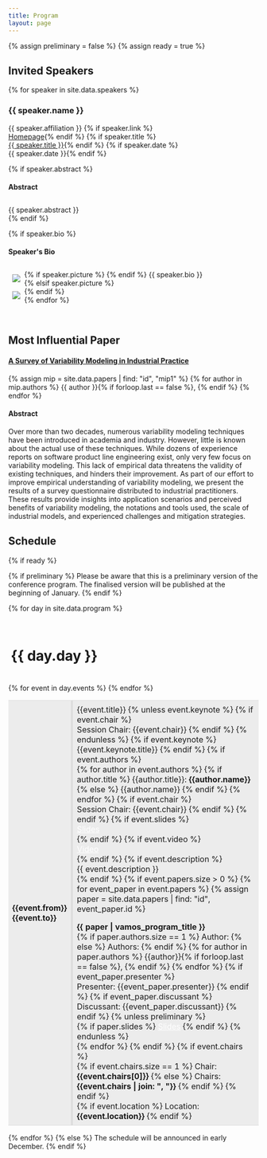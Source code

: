```yaml
---
title: Program
layout: page
---
```


{% assign preliminary = false %}
{% assign ready = true %}

## Invited Speakers

{% for speaker in site.data.speakers %}
<div class="col-md-12" style="padding-right:2rem">
<h3><a id="{{speaker.name|slugify}}"></a>{{ speaker.name }}</h3>
<span class="glyphicon glyphicon-home" aria-hidden="true"></span> {{ speaker.affiliation }}
{% if speaker.link %}<br><span class="glyphicon glyphicon-bookmark" aria-hidden="true"></span> <a href="{{ speaker.link }}">Homepage</a>{% endif %}
{% if speaker.title %}<br><span class="glyphicon glyphicon-blackboard" aria-hidden="true"></span> <a href="/program/">{{ speaker.title }}</a>{% endif %}
{% if speaker.date %}<br><span class="glyphicon glyphicon-calendar" aria-hidden="true"></span> {{ speaker.date }}{% endif %}

{% if speaker.abstract %}
<h4>Abstract</h4>
<div class="text-muted text-justify" style="padding-top: 10px;">
{{ speaker.abstract }}
</div>
{% endif %}

{% if speaker.bio %}
<h4>Speaker's Bio</h4>

<div class="text-muted text-justify" style="padding-top: 10px;">
{% if speaker.picture %}
<img class="img-thumbnail" style="margin:8px;max-width:120px;height:auto" align="left" src="{{ 'assets/images/speakers/' | append: speaker.picture | relative_url }}">
{% endif %}
{{ speaker.bio }}
</div>
{% elsif speaker.picture %}
<br>
<img class="img-thumbnail" style="margin:8px;max-width:120px;height:auto" align="left" src="{{ 'assets/images/speakers/' | append: speaker.picture | relative_url }}">
{% endif %}
<div class="clearfix"></div>
</div>
{% endfor %}

&nbsp;
&nbsp;

## Most Influential Paper

#### [A Survey of Variability Modeling in Industrial Practice](https://dl.acm.org/doi/abs/10.1145/2430502.2430513)

{% assign mip = site.data.papers | find: "id", "mip1" %}
{% for author in mip.authors %} {{ author }}{% if forloop.last == false %}, {% endif %} {% endfor %}

#### Abstract

Over more than two decades, numerous variability modeling techniques have been
introduced in academia and industry. However, little is known about the actual
use of these techniques. While dozens of experience reports on software product
line engineering exist, only very few focus on variability modeling. This lack
of empirical data threatens the validity of existing techniques, and hinders
their improvement. As part of our effort to improve empirical understanding of
variability modeling, we present the results of a survey questionnaire
distributed to industrial practitioners. These results provide insights into
application scenarios and perceived benefits of variability modeling, the
notations and tools used, the scale of industrial models, and experienced
challenges and mitigation strategies.

## Schedule

{% if ready %}

{% if preliminary %}
Please be aware that this is a preliminary version of the conference program.
The finalised version will be published at the beginning of January.
{% endif %}

<style>
  td { padding: 8px;
    border-top: 1px solid #ddd;
    border-bottom: 1px solid #ddd;
  }
  .left-td {  border-right: 4px solid #ddd; }
  .right-td {  border-left: 4px solid #ddd; }
  .presentation { margin-top: 1em; }
  .btn:focus { outline: 0 !important; }
</style>

{% for day in site.data.program %}
<div style="margin-top:30px;background-color:{{ day.color }};border-radius: 5px 5px 0px 0px;padding-left: 5px;padding-bottom: 20px;padding-top: 1px;"><h1>{{ day.day }}</h1></div>
<table class="col-xs-12">
  <tbody>
      {% for event in day.events %}
      <tr {% if event.non-session %} style="background-color:#ececec"{% endif %}>
        <td class="left-td col-xs-1">
          <strong>{{event.from}}</strong><br>
          <strong class="text-muted">{{event.to}}</strong>
        </td>
        <td class="right-td">
          <span class="text-primary lead">{{event.title}}</span>
          {% unless event.keynote %}
            {% if event.chair %}
              <br>
              <span class="text-muted">
              Session Chair: {{event.chair}}
              </span>
            {% endif %}
          {% endunless %}
          {% if event.keynote %}
            <br>
            <span class="lead">{{event.keynote.title}}</span>
          {% endif %}
          {% if event.authors %}
            <br>
            {% for author in event.authors %}
              {% if author.title %}
                {{author.title}}: <strong>{{author.name}}</strong>
              {% else %}
                {{author.name}}
              {% endif %}
            {% endfor %}
            {% if event.chair %}
              <br>
              <span class="text-muted">
              Session Chair: {{event.chair}}
              </span>
            {% endif %}
          {% endif %}
          {% if event.slides %}
            <br>
            <a target="_blank" style="color:white" href="/slides/{{event.slides}}"><label class="btn btn-xs btn-success">
            <span class="glyphicon glyphicon-blackboard"></span> Slides</label></a>
            <br>
          {% endif %}
          {% if event.video %}
            <br>
            <a target="_blank" style="color:white" href="https://www.youtube.com/watch?v={{event.video}}"><label class="btn btn-xs btn-success">
            <span class="glyphicon glyphicon-film"></span> Video</label></a>
            <br>
          {% endif %}
          {% if event.description %}
            <br>
            <span class="text-muted">{{ event.description }}</span>
            <br>
          {% endif %}
          {% if event.papers.size > 0 %}
            {% for event_paper in event.papers %}
              {% assign paper = site.data.papers | find: "id", event_paper.id %}
              <div class="presentation">
              <strong>{{ paper | vamos_program_title }}</strong>
              <br>
              <span class="text-muted">
                {% if paper.authors.size == 1 %}
                Author:
                {% else %}
                Authors:
                {% endif %}
                {% for author in paper.authors %}
                  {{author}}{% if forloop.last == false %}, {% endif %}
                {% endfor %}
              </span>
              {% if event_paper.presenter %}
              <br>
              <span class="text-muted">
                Presenter: {{event_paper.presenter}}
              </span>
              {% endif %}
              {% if event_paper.discussant %}
              <br>
              <span class="text-muted">
                Discussant: {{event_paper.discussant}}
              </span>
              {% endif %}
              {% unless preliminary %}
              <br>
              {% if paper.slides %}
              <a target="_blank" style="color:white" href="/slides/papers/{{paper.slides}}">
                <label class="btn btn-xs btn-success"> <span class="glyphicon glyphicon-circle-arrow-down"></span> Slides</label></a>
              {% endif %}
              {% endunless %}
              </div>
            {% endfor %}
          {% endif %}
          {% if event.chairs %}
            <br>
            {% if event.chairs.size == 1 %}
                Chair: <strong>{{event.chairs[0]}}</strong>
            {% else %}
                Chairs: <strong>{{event.chairs | join: ", "}}</strong>
            {% endif %}
          {% endif %}
          <br>
          {% if event.location %} Location: <strong>{{event.location}}</strong> {% endif %}
        </td>
      </tr>
      {% endfor %}
  </tbody>
</table>
<div stlye="margin-bottom:50px;" class="clearfix"></div>
{% endfor %}
<script>
  $( document ).ready( function() {
    $( ".abstract_btn" ).click( function(event) {
      $( event.target ).siblings( ".abstract" ).slideToggle('fast');
    });
  });
</script>
{% else %}
The schedule will be announced in early December.
{% endif %}

